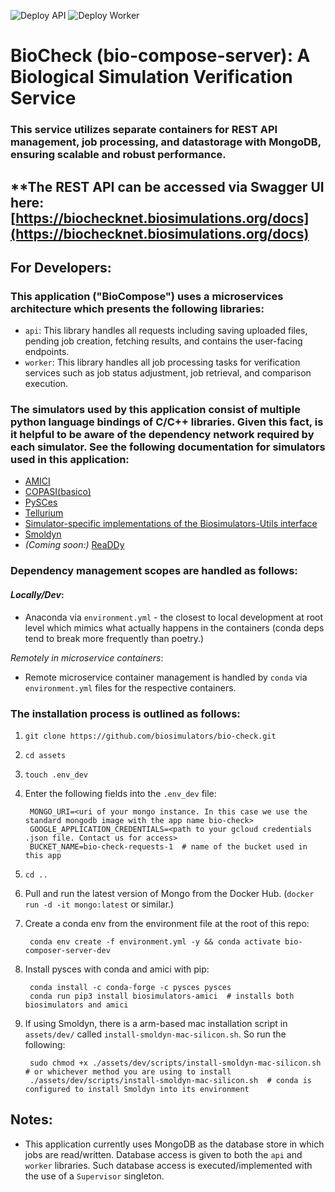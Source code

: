 ![Deploy API](https://github.com/biosimulators/bio-check/actions/workflows/deploy-api.yml/badge.svg)
![Deploy Worker](https://github.com/biosimulators/bio-check/actions/workflows/deploy-worker.yml/badge.svg)

# BioCheck (bio-compose-server): A Biological Simulation Verification Service
### __This service utilizes separate containers for REST API management, job processing, and datastorage with MongoDB, ensuring scalable and robust performance.__

## **The REST API can be accessed via Swagger UI here: [https://biochecknet.biosimulations.org/docs](https://biochecknet.biosimulations.org/docs)

## **For Developers:**

### This application ("BioCompose") uses a microservices architecture which presents the following libraries:

- `api`: This library handles all requests including saving uploaded files, pending job creation, fetching results, and contains the user-facing endpoints.
- `worker`: This library handles all job processing tasks for verification services such as job status adjustment, job retrieval, and comparison execution.

### The simulators used by this application consist of multiple python language bindings of C/C++ libraries. Given this fact, is it helpful to be aware of the dependency network required by each simulator. See the following documentation for simulators used in this application:

- [AMICI](https://amici.readthedocs.io/en/latest/python_installation.html)
- [COPASI(basico)](https://basico.readthedocs.io/en/latest/quickstart/get-started.html#installation)
- [PySCes](https://pyscesdocs.readthedocs.io/en/latest/userguide_doc.html#installing-and-configuring)
- [Tellurium](https://tellurium.readthedocs.io/en/latest/installation.html)
- [Simulator-specific implementations of the Biosimulators-Utils interface](https://docs.biosimulations.org/users/biosimulators-packages)
- [Smoldyn](https://www.smoldyn.org/SmoldynManual.pdf)
- *(Coming soon:)* [ReaDDy](https://readdy.github.io/installation.html)


### Dependency management scopes are handled as follows:

#### _*Locally/Dev*_:
- Anaconda via `environment.yml` - the closest to local development at root level which mimics what actually happens in the containers (conda deps tend to break more frequently than poetry.)

_*Remotely in microservice containers*_:
- Remote microservice container management is handled by `conda` via `environment.yml` files for the respective containers.

### The installation process is outlined as follows:

1. `git clone https://github.com/biosimulators/bio-check.git`
2. `cd assets`
3. `touch .env_dev`
4. Enter the following fields into the `.env_dev` file: 
        
        MONGO_URI=<uri of your mongo instance. In this case we use the standard mongodb image with the app name bio-check>
        GOOGLE_APPLICATION_CREDENTIALS=<path to your gcloud credentials .json file. Contact us for access>
        BUCKET_NAME=bio-check-requests-1  # name of the bucket used in this app
5. `cd ..`
6. Pull and run the latest version of Mongo from the Docker Hub. (`docker run -d -it mongo:latest` or similar.)
7. Create a conda env from the environment file at the root of this repo:
         
        conda env create -f environment.yml -y && conda activate bio-composer-server-dev
8. Install pysces with conda and amici with pip:
   
        conda install -c conda-forge -c pysces pysces
        conda run pip3 install biosimulators-amici  # installs both biosimulators and amici
9. If using Smoldyn, there is a arm-based mac installation script in `assets/dev/` called `install-smoldyn-mac-silicon.sh`. So run the following:

        sudo chmod +x ./assets/dev/scripts/install-smoldyn-mac-silicon.sh  # or whichever method you are using to install
        ./assets/dev/scripts/install-smoldyn-mac-silicon.sh  # conda is configured to install Smoldyn into its environment


## Notes:
- This application currently uses MongoDB as the database store in which jobs are read/written. Database access is given to both the `api` and `worker` libraries. Such database access is 
executed/implemented with the use of a `Supervisor` singleton.

